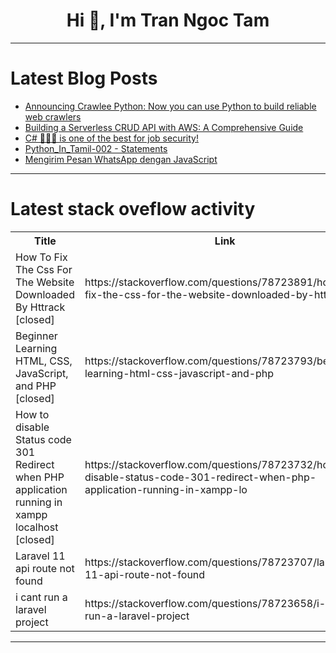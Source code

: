 <h1 align="center">Hi 👋, I'm Tran Ngoc Tam</h1>

---

# Latest Blog Posts 
<!-- BLOG-POST-LIST:START -->
- [Announcing Crawlee Python: Now you can use Python to build reliable web crawlers](https://dev.to/crawlee/announcing-crawlee-python-now-you-can-use-python-to-build-reliable-web-crawlers-3dab)
- [Building a Serverless CRUD API with AWS: A Comprehensive Guide](https://dev.to/kaviya_kathirvelu_0505/building-a-serverless-crud-api-with-aws-a-comprehensive-guide-ljm)
- [C# 👨🏻‍💻 is one of the best for job security!](https://dev.to/kwnaidoo/c-is-one-of-the-best-for-job-security-283b)
- [Python_In_Tamil-002 - Statements](https://dev.to/govi1964/pythonintamil-002-statements-92e)
- [Mengirim Pesan WhatsApp dengan JavaScript](https://dev.to/mahib22/mengirim-pesan-whatsapp-dengan-javascript-269j)
<!-- BLOG-POST-LIST:END -->

---

# Latest stack oveflow activity
<table>
  <tr><th>Title</th><th>Link</th></tr>
  <!-- STACKOVERFLOW:START --><tr><td>How To Fix The Css For The Website Downloaded By Httrack [closed]</td><td>https://stackoverflow.com/questions/78723891/how-to-fix-the-css-for-the-website-downloaded-by-httrack</td></tr><tr><td>Beginner Learning HTML, CSS, JavaScript, and PHP [closed]</td><td>https://stackoverflow.com/questions/78723793/beginner-learning-html-css-javascript-and-php</td></tr><tr><td>How to disable Status code 301 Redirect when PHP application running in xampp localhost [closed]</td><td>https://stackoverflow.com/questions/78723732/how-to-disable-status-code-301-redirect-when-php-application-running-in-xampp-lo</td></tr><tr><td>Laravel 11 api route not found</td><td>https://stackoverflow.com/questions/78723707/laravel-11-api-route-not-found</td></tr><tr><td>i cant run a laravel project</td><td>https://stackoverflow.com/questions/78723658/i-cant-run-a-laravel-project</td></tr><!-- STACKOVERFLOW:END -->
</table>

---


